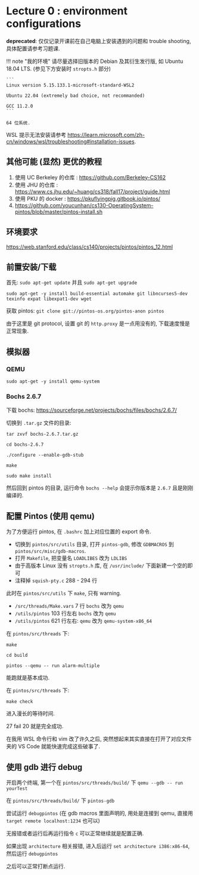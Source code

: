 # Lecture 0 : environment configurations

**deprecated**: 仅仅记录开课前在自己电脑上安装遇到的问题和 trouble shooting, 具体配置请参考习题课.

!!! note "我的环境"
    请尽量选择旧版本的 Debian 及其衍生发行版, 如 Ubuntu 18.04 LTS. (参见下方安装时 `stropts.h` 部分)

    ```
    Linux version 5.15.133.1-microsoft-standard-WSL2

    Ubuntu 22.04 (extremely bad choice, not recommanded)

    GCC 11.2.0
    ```

    64 位系统.

WSL 提示无法安装请参考 https://learn.microsoft.com/zh-cn/windows/wsl/troubleshooting#installation-issues.

## 其他可能 (显然) 更优的教程

1. 使用 UC Berkeley 的仓库 : https://github.com/Berkeley-CS162
2. 使用 JHU 的仓库 : https://www.cs.jhu.edu/~huang/cs318/fall17/project/guide.html
3. 使用 PKU 的 docker : https://pkuflyingpig.gitbook.io/pintos/
4. https://github.com/youcunhan/cs130-OperatingSystem-pintos/blob/master/pintos-install.sh

## 环境要求

https://web.stanford.edu/class/cs140/projects/pintos/pintos_12.html

## 前置安装/下载

首先: `sudo apt-get update` 并且 `sudo apt-get upgrade`

`sudo apt-get -y install build-essential automake git libncurses5-dev texinfo expat libexpat1-dev wget`

获取 pintos: `git clone git://pintos-os.org/pintos-anon pintos`

由于这里是 git protocol, 设置 git 的 `http.proxy` 是一点用没有的, 下载速度慢是正常现象.

## 模拟器

### QEMU

`sudo apt-get -y install qemu-system`

### Bochs 2.6.7

下载 bochs: https://sourceforge.net/projects/bochs/files/bochs/2.6.7/

切换到 `.tar.gz` 文件的目录:

```
tar zxvf bochs-2.6.7.tar.gz

cd bochs-2.6.7

./configure --enable-gdb-stub

make

sudo make install
```

然后回到 pintos 的目录, 运行命令 `bochs --help` 会提示你版本是 `2.6.7` 且是刚刚编译的.

## 配置 Pintos (使用 qemu)

为了方便运行 pintos, 在 `.bashrc` 加上对应位置的 export 命令.

- 切换到 `pintos/src/utils` 目录, 打开 `pintos-gdb`, 修改 `GDBMACROS` 到 `pintos/src/misc/gdb-macros`.
- 打开 `Makefile`, 把变量名 `LOADLIBES` 改为 `LDLIBS`
- 由于高版本 Linux 没有 `stropts.h` 库, 在 `/usr/include/` 下面新建一个空的即可
- 注释掉 `squish-pty.c` 288 - 294 行

此时在 `pintos/src/utils` 下 `make`, 只有 warning.

- `/src/threads/Make.vars` 7 行 `bochs` 改为 `qemu`
- `/utils/pintos` 103 行左右 `bochs` 改为 `qemu`
- `/utils/pintos` 621 行左右: `qemu` 改为 `qemu-system-x86_64`


在 `pintos/src/threads` 下:

```
make

cd build

pintos --qemu -- run alarm-multiple
```

能跑就是基本成功.

在 `pintos/src/threads` 下:

```
make check
```

进入漫长的等待时间.

27 fail 20 就是完全成功.

在我用 WSL 命令行和 vim 改了许久之后, 突然想起来其实直接在打开了对应文件夹的 VS Code 就能快速完成这些破事了.

## 使用 gdb 进行 debug

开启两个终端, 第一个在 `pintos/src/threads/build/` 下 `qemu --gdb -- run yourTest`

在 `pintos/src/threads/build/` 下 `pintos-gdb`

尝试运行 `debugpintos` (在 gdb macros 里面声明的, 用处是连接到 qemu, 直接用 `target remote localhost:1234` 也可以)

无报错或者运行后再运行指令 `c` 可以正常继续就是配置正确.

如果出现 `architecture` 相关报错, 进入后运行 `set architecture i386:x86-64`, 然后运行 `debugpintos`

之后可以正常打断点运行.